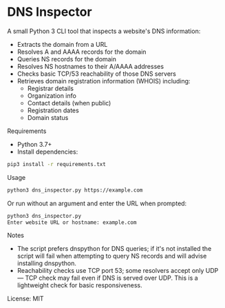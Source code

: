 # DNS Inspector

A small Python 3 CLI tool that inspects a website's DNS information:

- Extracts the domain from a URL
- Resolves A and AAAA records for the domain
- Queries NS records for the domain
- Resolves NS hostnames to their A/AAAA addresses
- Checks basic TCP/53 reachability of those DNS servers
- Retrieves domain registration information (WHOIS) including:
  - Registrar details
  - Organization info
  - Contact details (when public)
  - Registration dates
  - Domain status

Requirements

- Python 3.7+
- Install dependencies:

```bash
pip3 install -r requirements.txt
```

Usage

```bash
python3 dns_inspector.py https://example.com
```

Or run without an argument and enter the URL when prompted:

```bash
python3 dns_inspector.py
Enter website URL or hostname: example.com
```

Notes

- The script prefers dnspython for DNS queries; if it's not installed the script will fail when attempting to query NS records and will advise installing dnspython.
- Reachability checks use TCP port 53; some resolvers accept only UDP — TCP check may fail even if DNS is served over UDP. This is a lightweight check for basic responsiveness.

License: MIT
